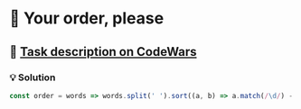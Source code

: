 # 📝 Your order, please

## 🔗 [Task description on CodeWars](https://www.codewars.com/kata/55c45be3b2079eccff00010f)

### 💡 Solution

```javascript
const order = words => words.split(' ').sort((a, b) => a.match(/\d/) - b.match(/\d/)).join(' ');
```
